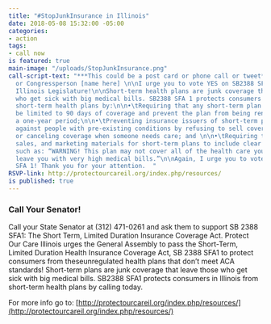```yaml
---
title: "#StopJunkInsurance in Illinois"
date: 2018-05-08 15:32:00 -05:00
categories:
- action
tags:
- call now
is featured: true
main-image: "/uploads/StopJunkInsurance.png"
call-script-text: "***This could be a post card or phone call or tweet*: **\n\nSenator
  or Congressperson [name here] \n\nI urge you to vote YES on SB2388 SFA 1 in the
  Illinois Legislature!\n\nShort-term health plans are junk coverage that leaves those
  who get sick with big medical bills. SB2388 SFA 1 protects consumers in IL from
  short-term health plans by:\n\n•\tRequiring that any short-term plan sold in Illinois
  be limited to 90 days of coverage and prevent the plan from being renewed within
  a one-year period;\n\n•\tPreventing insurance issuers of short-term plans from discriminating
  against people with pre-existing conditions by refusing to sell coverage to them
  or canceling coverage when someone needs care; and \n\n•\tRequiring the application,
  sales, and marketing materials for short-term plans to include clear disclosures,
  such as: “WARNING! This plan may not cover all of the health care you need and may
  leave you with very high medical bills.”\n\nAgain, I urge you to vote YES to  SB2388
  SFA 1! Thank you for your attention.  "
RSVP-link: http://protectourcareil.org/index.php/resources/
is published: true
---
```


### Call Your Senator!

Call your State Senator at (312) 471-0261 and ask them to support SB 2388 SFA1: The Short Term, Limited Duration Insurance Coverage Act. Protect Our Care Illinois urges the General Assembly to pass the Short-Term, Limited Duration Health Insurance Coverage Act, SB 2388 SFA1 to protect consumers from theseunregulated health plans that don’t meet ACA standards! Short-term plans are junk coverage that leave those who get sick with big medical bills. SB2388 SFA1 protects consumers in Illinois from short-term health plans by calling today. 

For more info go to: [http://protectourcareil.org/index.php/resources/](http://protectourcareil.org/index.php/resources/)